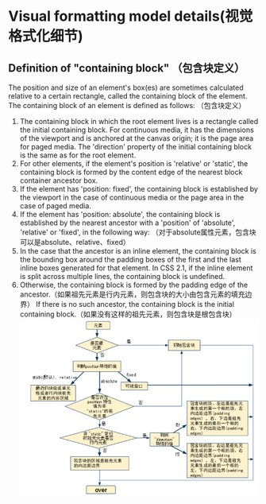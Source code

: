 # Visual formatting model details(视觉格式化细节)

## Definition of "containing block" （包含块定义）
The position and size of an element's box(es) are sometimes calculated relative to a certain rectangle, called the containing block of the element. The containing block of an element is defined as follows: （包含块定义）
1. The containing block in which the root element lives is a rectangle called the initial containing block. For continuous media, it has the dimensions of the viewport and is anchored at the canvas origin; it is the page area for paged media. The 'direction' property of the initial containing block is the same as for the root element.
2. For other elements, if the element's position is 'relative' or 'static', the containing block is formed by the content edge of the nearest block container ancestor box.
3. If the element has 'position: fixed', the containing block is established by the viewport in the case of continuous media or the page area in the case of paged media.
4. If the element has 'position: absolute', the containing block is established by the nearest ancestor with a 'position' of 'absolute', 'relative' or 'fixed', in the following way: （对于absolute属性元素，包含块可以是absolute、relative、fixed）
  1. In the case that the ancestor is an inline element, the containing block is the bounding box around the padding boxes of the first and the last inline boxes generated for that element. In CSS 2.1, if the inline element is split across multiple lines, the containing block is undefined.
  2. Otherwise, the containing block is formed by the padding edge of the ancestor.（如果祖先元素是行内元素，则包含块的大小由包含元素的填充边界）
  If there is no such ancestor, the containing block is the initial containing block.（如果没有这样的祖先元素，则包含块是根包含块）
  ![包含块](img/containing.png)
